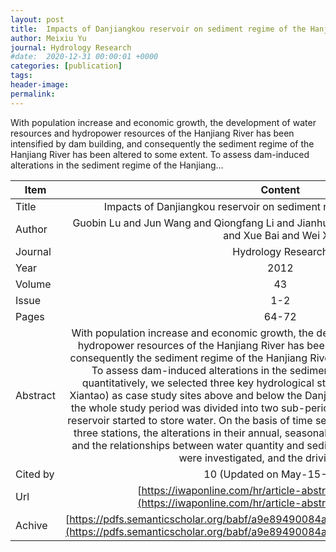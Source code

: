 ```yaml
---
layout: post
title:  Impacts of Danjiangkou reservoir on sediment regime of the Hanjiang River
author: Meixiu Yu
journal: Hydrology Research
#date:  2020-12-31 00:00:01 +0000
categories: [publication]
tags: 
header-image: 
permalink: 
---
```

With population increase and economic growth, the development of water resources and hydropower resources of the Hanjiang River has been intensified by dam building, and consequently the sediment regime of the Hanjiang River has been altered to some extent. To assess dam-induced alterations in the sediment regime of the Hanjiang...
<!--the above is the excerpt-->
<!--more-->
<!--the following is the text-->


| Item           | Content    |
| ---------------|:-----------:|
| Title          | Impacts of Danjiangkou reservoir on sediment regime of the Hanjiang River     |
| Author         | Guobin Lu and Jun Wang and Qiongfang Li and Jianhua Zhao and Meixiu Yu and Tao Cai and Xue Bai and Wei Xie    |
| Journal        | Hydrology Research   |
| Year           | 2012      |
| Volume         | 43	   |
| Issue          | 1-2	   |
| Pages          | 64-72	   |
| Abstract       | With population increase and economic growth, the development of water resources and hydropower resources of the Hanjiang River has been intensified by dam building, and consequently the sediment regime of the Hanjiang River has been altered to some extent. To assess dam-induced alterations in the sediment regime of the Hanjiang River quantitatively, we selected three key hydrological stations (Baihe, Huangzhuang and Xiantao) as case study sites above and below the Danjiangkou reservoir respectively, and the whole study period was divided into two sub-periods according to the year when the reservoir started to store water. On the basis of time series of daily sediment data from the three stations, the alterations in their annual, seasonal, monthly and daily sediment load, and the relationships between water quantity and sediment load in different sub-periods were investigated, and the driving forces …	 |
| Cited by			 | 10 (Updated on May-15-2020)   |
| Url  					 | [https://iwaponline.com/hr/article-abstract/43/1-2/64/774](https://iwaponline.com/hr/article-abstract/43/1-2/64/774)		   |
| Achive 	       | [https://pdfs.semanticscholar.org/babf/a9e89490084a598f559d62c841ef633ce72c.pdf](https://pdfs.semanticscholar.org/babf/a9e89490084a598f559d62c841ef633ce72c.pdf)		 |


